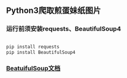 ## Python3爬取煎蛋妹纸图片

### 运行前须安装requests、BeautifulSoup4

``` python

pip install requests
pip install BeautifulSoup4
```

### [BeatuifulSoup文档](http://www.crummy.com/software/BeautifulSoup/bs4/doc/)
